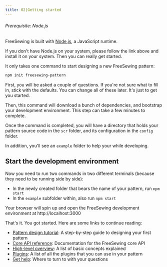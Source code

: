 ```yaml
---
title: 02|Getting started
---
```


<Note>

###### Prerequisite: Node.js

FreeSewing is built with [Node.js](https://nodejs.org/), a JavaScript runtime.

If you don't have Node.js on your system, please follow the link above and 
install it on your system. Then you can really get started.

</Note>

It only takes one command to start designing a new FreeSewing pattern:

```bash
npm init freesewing-pattern
```

First, you will be asked a couple of questions. If you're not sure what to fill in, stick with the defaults. You can change all of these later. It's just to get you started.

Then, this command will download a bunch of dependencies, and bootstrap your development environment. This step can take a few minutes to complete.

Once the command is completed, you will have a directory that holds your pattern source code in the `scr` folder, and its configuration in the `config` folder.

In addition, you'll see an `example` folder to help your while developing.

## Start the development environment

Now you need to run two commands in two different terminals (because they need to be running side by side):

 - In the newly created folder that bears the name of your pattern, run `npm start`
 - In the `example` subfolder within, also run `npm start`

Your browser will spin up and open the FreeSewing development environment at http://localhost:3000


That's it. You got started. Here are some links to continue reading:

 - [Pattern design tutorial](/tutorials/pattern-design/): A step-by-step guide to designing your first pattern
 - [Core API reference](/reference/api/): Documentation for the FreeSewing core API
 - [High-level overview](/guides/overview/): A list of basic concepts explained
 - [Plugins](/reference/plugins/): A list of all the plugins that you can use in your pattern
 - [Get help](https://freesewing.org/docs/about/contact/): Where to turn to with your questions
